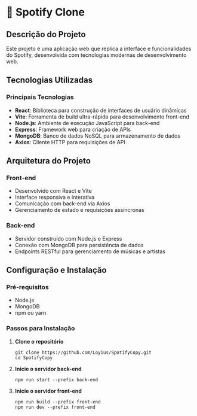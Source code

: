 # 🎵 Spotify Clone

##  Descrição do Projeto
Este projeto é uma aplicação web que replica a interface e funcionalidades do Spotify, desenvolvida com tecnologias modernas de desenvolvimento web.

##  Tecnologias Utilizadas

### Principais Tecnologias
- **React**: Biblioteca para construção de interfaces de usuário dinâmicas
- **Vite**: Ferramenta de build ultra-rápida para desenvolvimento front-end
- **Node.js**: Ambiente de execução JavaScript para back-end
- **Express**: Framework web para criação de APIs
- **MongoDB**: Banco de dados NoSQL para armazenamento de dados
- **Axios**: Cliente HTTP para requisições de API

##  Arquitetura do Projeto

### Front-end
- Desenvolvido com React e Vite
- Interface responsiva e interativa
- Comunicação com back-end via Axios
- Gerenciamento de estado e requisições assíncronas

### Back-end
- Servidor construído com Node.js e Express
- Conexão com MongoDB para persistência de dados
- Endpoints RESTful para gerenciamento de músicas e artistas

##  Configuração e Instalação

### Pré-requisitos
- Node.js
- MongoDB
- npm ou yarn

### Passos para Instalação

1. **Clone o repositório**
   ```
   git clone https://github.com/Loyius/SpotifyCopy.git
   cd SpotifyCopy
   ```

4. **Inicie o servidor back-end**
   ```
   npm run start --prefix back-end
   ```

5. **Inicie o servidor front-end**
   ```
   npm run build --prefix front-end
   npm run dev --prefix front-end
   ```
